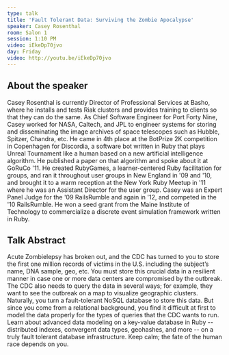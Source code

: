 ```yaml
---
type: talk
title: 'Fault Tolerant Data: Surviving the Zombie Apocalypse'
speaker: Casey Rosenthal
room: Salon 1
session: 1:10 PM
video: iEkeDp70jvo
day: Friday
video: http://youtu.be/iEkeDp70jvo
---
```



## About the speaker

Casey Rosenthal is currently Director of Professional Services at Basho, where he installs and tests Riak clusters and provides training to clients so that they can do the same. As Chief Software Engineer for Port Forty Nine, Casey worked for NASA, Caltech, and JPL to engineer systems for storing and disseminating the image archives of space telescopes such as Hubble, Spitzer, Chandra, etc. He came in 4th place at the BotPrize 2K competition in Copenhagen for Discordia, a software bot written in Ruby that plays Unreal Tournament like a human based on a new artificial intelligence algorithm. He published a paper on that algorithm and spoke about it at GoRuCo '11. He created RubyGames, a learner-centered Ruby facilitation for groups, and ran it throughout user groups in New England in '09 and '10, and brought it to a warm reception at the New York Ruby Meetup in '11 where he was an Assistant Director for the user group. Casey was an Expert Panel Judge for the '09 RailsRumble and again in '12, and competed in the '10 RailsRumble. He won a seed grant from the Maine Institute of Technology to commercialize a discrete event simulation framework written in Ruby.

## Talk Abstract

Acute Zombielepsy has broken out, and the CDC has turned to you to store the first one million records of victims in the U.S. including the subject’s name, DNA sample, geo, etc. You must store this crucial data in a resilient manner in case one or more data centers are compromised by the outbreak. The CDC also needs to query the data in several ways; for example, they want to see the outbreak on a map to visualize geographic clusters. Naturally, you turn a fault-tolerant NoSQL database to store this data. But since you come from a relational background, you find it difficult at first to model the data properly for the types of queries that the CDC wants to run. Learn about advanced data modeling on a key-value database in Ruby -- distributed indexes, convergent data types, geohashes, and more -- on a truly fault tolerant database infrastructure. Keep calm; the fate of the human race depends on you.
